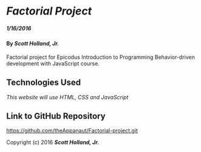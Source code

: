 # _Factorial Project_

##### _1/16/2016_

#### By _**Scott Holland, Jr.**_

Factorial project for Epicodus Introduction to Programming Behavior-driven development with JavaScript course.

## Technologies Used

_This website will use HTML, CSS and JavaScript_

## Link to GitHub Repository

https://github.com/theAppanaut/Factorial-project.git

Copyright (c) 2016 **_Scott Holland, Jr._**
